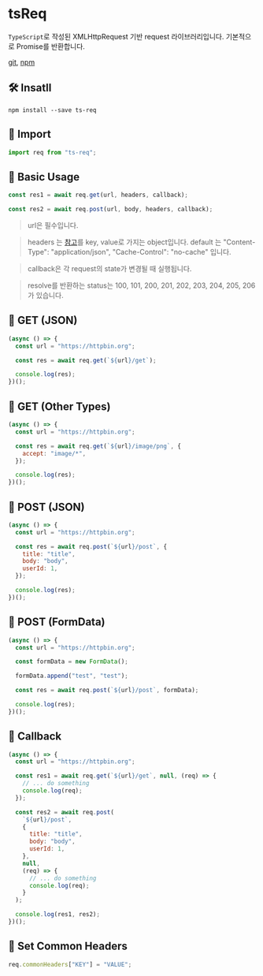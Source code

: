 # tsReq

`TypeScript`로 작성된 XMLHttpRequest 기반 request 라이브러리입니다.
기본적으로 Promise를 반환합니다.

[git](https://github.com/junyeongCHOI/ts-req), [npm](https://www.npmjs.com/package/ts-req)

## 🛠 Insatll

```
npm install --save ts-req
```

## 📌 Import

```javascript
import req from "ts-req";
```

## 💅 Basic Usage

```javascript
const res1 = await req.get(url, headers, callback);

const res2 = await req.post(url, body, headers, callback);
```

> url은 필수입니다.

> headers 는 [참고](https://developer.mozilla.org/en-US/docs/Web/HTTP/Headers)를 key, value로 가지는 object입니다. default 는 "Content-Type": "application/json", "Cache-Control": "no-cache" 입니다.

> callback은 각 request의 state가 변경될 때 실행됩니다.

> resolve를 반환하는 status는 100, 101, 200, 201, 202, 203, 204, 205, 206 가 있습니다.

## 📝 GET (JSON)

```javascript
(async () => {
  const url = "https://httpbin.org";

  const res = await req.get(`${url}/get`);

  console.log(res);
})();
```

## 📝 GET (Other Types)

```javascript
(async () => {
  const url = "https://httpbin.org";

  const res = await req.get(`${url}/image/png`, {
    accept: "image/*",
  });

  console.log(res);
})();
```

## 📝 POST (JSON)

```javascript
(async () => {
  const url = "https://httpbin.org";

  const res = await req.post(`${url}/post`, {
    title: "title",
    body: "body",
    userId: 1,
  });

  console.log(res);
})();
```

## 📝 POST (FormData)

```javascript
(async () => {
  const url = "https://httpbin.org";

  const formData = new FormData();

  formData.append("test", "test");

  const res = await req.post(`${url}/post`, formData);

  console.log(res);
})();
```

## 📝 Callback

```javascript
(async () => {
  const url = "https://httpbin.org";

  const res1 = await req.get(`${url}/get`, null, (req) => {
    // ... do something
    console.log(req);
  });

  const res2 = await req.post(
    `${url}/post`,
    {
      title: "title",
      body: "body",
      userId: 1,
    },
    null,
    (req) => {
      // ... do something
      console.log(req);
    }
  );

  console.log(res1, res2);
})();
```

## 📝 Set Common Headers

```javascript
req.commonHeaders["KEY"] = "VALUE";
```
